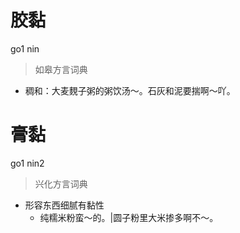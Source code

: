 # 胶黏
go1 nin
> 如皋方言词典
- 稠和：大麦麲子粥的粥饮汤～。石灰和泥要揣啊～吖。

# 膏黏
go1 nin2
> 兴化方言词典
- 形容东西细腻有黏性
  - 纯糯米粉蛮～的。|圆子粉里大米掺多啊不～。
